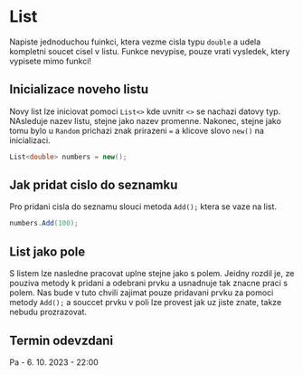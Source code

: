 # List
Napiste jednoduchou fuinkci, ktera vezme cisla typu `double` a udela kompletni soucet cisel v listu. Funkce nevypise, pouze vrati vysledek, ktery vypisete mimo funkci!

## Inicializace noveho listu
Novy list lze iniciovat pomoci `List<>` kde uvnitr `<>` se nachazi datovy typ. NAsleduje nazev listu, stejne jako nazev promenne. Nakonec, stejne jako tomu bylo u `Random` prichazi znak prirazeni `=` a klicove slovo `new()` na inicializaci.

```cs
List<double> numbers = new();
```

## Jak pridat cislo do seznamku
Pro pridani cisla do seznamu slouci metoda `Add();` ktera se vaze na list.

```cs
numbers.Add(100);
```

## List jako pole
S listem lze nasledne pracovat uplne stejne jako s polem. Jeidny rozdil je, ze pouziva metody k pridani a odebrani prvku a usnadnuje tak znacne praci s polem. Nas bude v tuto chvili zajimat pouze pridavani prvku za pomoci metody `Add();` a souccet prvku v poli lze provest jak uz jiste znate, takze nebudu prozrazovat.

## Termin odevzdani
Pa - 6. 10. 2023 - 22:00 
